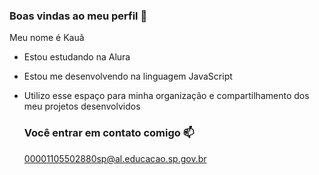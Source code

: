 ### Boas vindas ao meu perfil 💙

Meu nome é Kauã

- Estou estudando na Alura
- Estou me desenvolvendo na linguagem JavaScript
- Utilizo esse espaço para minha organização e compartilhamento dos meu projetos desenvolvidos

  ### Você entrar em contato comigo 📫

  00001105502880sp@al.educacao.sp.gov.br
  
